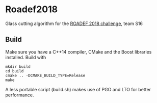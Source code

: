 # Roadef2018
Glass cutting algorithm for the [ROADEF 2018 challenge](http://www.roadef.org/challenge/2018/en/sujet.php), team S16

## Build
Make sure you have a C++14 compiler, CMake and the Boost libraries installed. Build with

    mkdir build
    cd build
    cmake .. -DCMAKE_BUILD_TYPE=Release
    make

A less portable script (build.sh) makes use of PGO and LTO for better performance.
